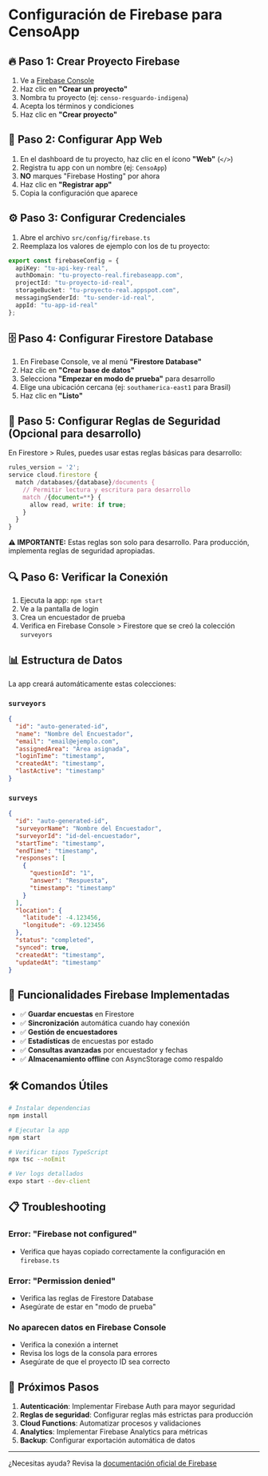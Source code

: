 # Configuración de Firebase para CensoApp

## 🔥 Paso 1: Crear Proyecto Firebase

1. Ve a [Firebase Console](https://console.firebase.google.com/)
2. Haz clic en **"Crear un proyecto"**
3. Nombra tu proyecto (ej: `censo-resguardo-indigena`)
4. Acepta los términos y condiciones
5. Haz clic en **"Crear proyecto"**

## 📱 Paso 2: Configurar App Web

1. En el dashboard de tu proyecto, haz clic en el ícono **"Web"** (`</>`)
2. Registra tu app con un nombre (ej: `CensoApp`)
3. **NO** marques "Firebase Hosting" por ahora
4. Haz clic en **"Registrar app"**
5. Copia la configuración que aparece

## ⚙️ Paso 3: Configurar Credenciales

1. Abre el archivo `src/config/firebase.ts`
2. Reemplaza los valores de ejemplo con los de tu proyecto:

```typescript
export const firebaseConfig = {
  apiKey: "tu-api-key-real",
  authDomain: "tu-proyecto-real.firebaseapp.com", 
  projectId: "tu-proyecto-id-real",
  storageBucket: "tu-proyecto-real.appspot.com",
  messagingSenderId: "tu-sender-id-real",
  appId: "tu-app-id-real"
};
```

## 🗄️ Paso 4: Configurar Firestore Database

1. En Firebase Console, ve al menú **"Firestore Database"**
2. Haz clic en **"Crear base de datos"**
3. Selecciona **"Empezar en modo de prueba"** para desarrollo
4. Elige una ubicación cercana (ej: `southamerica-east1` para Brasil)
5. Haz clic en **"Listo"**

## 🔐 Paso 5: Configurar Reglas de Seguridad (Opcional para desarrollo)

En Firestore > Rules, puedes usar estas reglas básicas para desarrollo:

```javascript
rules_version = '2';
service cloud.firestore {
  match /databases/{database}/documents {
    // Permitir lectura y escritura para desarrollo
    match /{document=**} {
      allow read, write: if true;
    }
  }
}
```

**⚠️ IMPORTANTE:** Estas reglas son solo para desarrollo. Para producción, implementa reglas de seguridad apropiadas.

## 🔍 Paso 6: Verificar la Conexión

1. Ejecuta la app: `npm start`
2. Ve a la pantalla de login
3. Crea un encuestador de prueba
4. Verifica en Firebase Console > Firestore que se creó la colección `surveyors`

## 📊 Estructura de Datos

La app creará automáticamente estas colecciones:

### `surveyors`
```json
{
  "id": "auto-generated-id",
  "name": "Nombre del Encuestador", 
  "email": "email@ejemplo.com",
  "assignedArea": "Área asignada",
  "loginTime": "timestamp",
  "createdAt": "timestamp",
  "lastActive": "timestamp"
}
```

### `surveys`
```json
{
  "id": "auto-generated-id",
  "surveyorName": "Nombre del Encuestador",
  "surveyorId": "id-del-encuestador", 
  "startTime": "timestamp",
  "endTime": "timestamp",
  "responses": [
    {
      "questionId": "1",
      "answer": "Respuesta",
      "timestamp": "timestamp"
    }
  ],
  "location": {
    "latitude": -4.123456,
    "longitude": -69.123456
  },
  "status": "completed",
  "synced": true,
  "createdAt": "timestamp",
  "updatedAt": "timestamp"
}
```

## 🚀 Funcionalidades Firebase Implementadas

- ✅ **Guardar encuestas** en Firestore
- ✅ **Sincronización** automática cuando hay conexión
- ✅ **Gestión de encuestadores**
- ✅ **Estadísticas** de encuestas por estado
- ✅ **Consultas avanzadas** por encuestador y fechas
- ✅ **Almacenamiento offline** con AsyncStorage como respaldo

## 🛠️ Comandos Útiles

```bash
# Instalar dependencias
npm install

# Ejecutar la app
npm start

# Verificar tipos TypeScript
npx tsc --noEmit

# Ver logs detallados
expo start --dev-client
```

## 📋 Troubleshooting

### Error: "Firebase not configured"
- Verifica que hayas copiado correctamente la configuración en `firebase.ts`

### Error: "Permission denied" 
- Verifica las reglas de Firestore Database
- Asegúrate de estar en "modo de prueba"

### No aparecen datos en Firebase Console
- Verifica la conexión a internet
- Revisa los logs de la consola para errores
- Asegúrate de que el proyecto ID sea correcto

## 🔄 Próximos Pasos

1. **Autenticación**: Implementar Firebase Auth para mayor seguridad
2. **Reglas de seguridad**: Configurar reglas más estrictas para producción  
3. **Cloud Functions**: Automatizar procesos y validaciones
4. **Analytics**: Implementar Firebase Analytics para métricas
5. **Backup**: Configurar exportación automática de datos

---

¿Necesitas ayuda? Revisa la [documentación oficial de Firebase](https://firebase.google.com/docs)